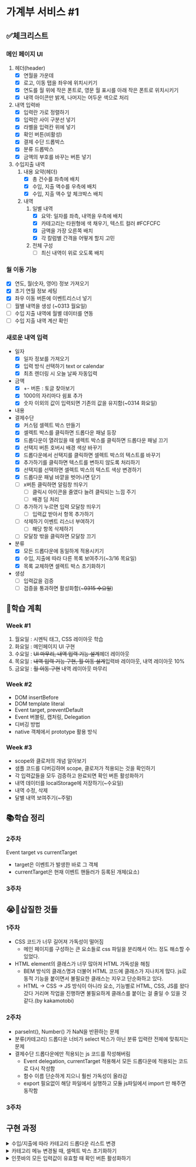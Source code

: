 # 가계부 서비스 #1

## ✅체크리스트

### 메인 페이지 UI
1. 헤더(header)
    - [x] 연월을 가운데
    - [x] 로고, 이동 탭을 좌우에 위치시키기
    - [x] 연도를 월 위에 작은 폰트로, 영문 월 표시를 아래 작은 폰트로 위치시키기
    - [x] 내역 아이콘만 밝게, 나머지는 어두운 색으로 처리
2. 내역 입력바
    - [x] 입력란 가로 정렬하기
    - [x] 입력란 사이 구분선 넣기
    - [x] 라벨을 입력칸 위에 넣기
    - [x] 확인 버튼(비활성)
    - [x] 결제 수단 드롭박스
    - [x] 분류 드롭박스
    - [x] 금액의 부호를 바꾸는 버튼 넣기
3. 수입지출 내역
    1. 내용 요약(헤더)
        - [x] 총 건수를 좌측에 배치
        - [x] 수입, 지출 액수를 우측에 배치
        - [x] 수입, 지출 액수 앞 체크박스 배치
    2. 내역
        1. 일별 내역
            - [x] 요약: 일자를 좌측, 내역을 우측에 배치
            - [x] 카테고리는 타원형에 색 채우기, 텍스트 컬러 #FCFCFC
            - [x] 금액을 가장 오른쪽 배치
            - [x] 각 칼럼별 간격을 어떻게 할지 고민
        2. 전체 구성
            - [ ] 최신 내역이 위로 오도록 배치

### 월 이동 기능
- [x] 연도, 월(숫자, 영어) 정보 가져오기
- [x] 초기 연월 정보 세팅
- [x] 좌우 이동 버튼에 이벤트리스너 넣기
- [ ] 월별 내역을 생성 (~0313 월요일)
- [ ] 수입 지출 내역에 월별 데이터를 연동
- [ ] 수입 지출 내역 계산 확인

### 새로운 내역 입력
- 일자
    - [x] 일자 정보를 가져오기
    - [x] 입력 방식 선택하기 text or calendar 
    - [x] 최초 렌더링 시 오늘 날짜 자동입력
- 금액
    - [x] +- 버튼 : 토글 찾아보기
    - [x] 1000의 자리마다 쉼표 추가
    - [x] 숫자 이외의 값이 입력되면 기존의 값을 유지함(~0314 화요일)
- 내용
- 결제수단
    - [x] 커스텀 셀렉트 박스 만들기
    - [x] 셀렉트 박스를 클릭하면 드롭다운 패널 등장
    - [x] 드롭다운이 열려있을 때 셀렉트 박스를 클릭하면 드롭다운 패널 끄기
    - [x] 선택지 버튼 호버시 배경 색상 바꾸기
    - [x] 드롭다운에서 선택지를 클릭하면 셀렉트 박스의 텍스트를 바꾸기
    - [x] 추가하기를 클릭하면 텍스트를 변하지 않도록 처리하기
    - [x] 선택지를 선택하면 셀렉트 박스의 텍스트 색상 변경하기
    - [x] 드롭다운 패널 바깥을 벗어나면 닫기
    - [ ] x버튼 클릭하면 알림창 띄우기
        - [ ] 클릭시 아이콘을 줄였다 늘려 클릭되는 느낌 주기
        - [ ] 배경 딤 처리
    - [ ] 추가하기 누르면 입력 모달창 띄우기
      - [ ] 입력값 받아서 항목 추가하기
    - [ ] 삭제하기 이벤트 리스너 부여하기
      - [ ] 해당 항목 삭제하기
    - [ ] 모달창 밖을 클릭하면 모달창 끄기
- 분류
    - [x] 모든 드롭다운에 동일하게 적용시키기
    - [x] 수입, 지출에 따라 다른 목록 보여주기(~3/16 목요일)
    - [x] 목록 교체하면 셀렉트 박스 초기화하기
- 생성
  - [ ] 입력값을 검증
  - [ ] 검증을 통과하면 활성화함(~~~0315 수요일~~)

## 📅학습 계획

### Week #1

1. 월요일 : 시멘틱 태그, CSS 레이아웃 학습
2. 화요일 : 메인페이지 UI 구현
3. 수요일 : ~~UI 마무리, 내역 입력 기능 설계~~헤더 레이아웃
4. 목요일 : ~~내역 입력 기능 구현, 월 이동 설계~~입력바 레이아웃, 내역 레이아웃 10%
5. 금요일 : ~~월 이동 구현~~ 내역 레이아웃 마무리

### Week #2

- DOM insertBefore
- DOM template literal
- Event target, preventDefault
- Event 버블링, 캡처링, Delegation
- 디버깅 방법
- native 객체에서 prototype 활용 방식

### Week #3

- scope와 클로저의 개념 알아보기
- 샘플 코드를 디버깅하며 scope, 클로저가 적용되는 것을 확인하기
- 각 입력값들을 모두 검증하고 완료되면 확인 버튼 활성화하기
- 내역 데이터를 localStorage에 저장하기(~수요일)
- 내역 수정, 삭제
- 달별 내역 보여주기(~주말)

## 📚학습 정리

### 2주차

Event target vs currentTarget
- target은 이벤트가 발생한 바로 그 객체
- currentTarget은 현재 이벤트 핸들러가 등록된 개체(요소)

### 3주차

## 😭🤪삽질한 것들

### 1주차

-  CSS 코드가 너무 길어져 가독성이 떨어짐
   -  메인 페이지를 구성하는 큰 요소들로 css 파일을 분리해서 어느 정도 해소할 수 있었다.
-  HTML element의 클래스가 너무 많아져 HTML 가독성을 해침
   -  BEM 방식의 클래스명과 더불어 HTML 코드에 클래스가 지나치게 많다. js로 동적 기능을 붙이면서 불필요한 클래스는 지우고 단순화하고 있다.
   -  HTML -> CSS -> JS 방식이 아니라 요소, 기능별로 HTML, CSS, JS를 왔다갔다 거리며 작업을 진행하면 불필요하게 클래스를 붙이는 걸 줄일 수 있을 것 같다.(by kakamotobi)

### 2주차

- parseInt(), Number() 가 NaN을 반환하는 문제
- 분류(카테고리) 드롭다운 너비가 select 박스가 아닌 분류 입력란 전체에 맞춰지는 문제
- 결제수단 드롭다운에만 적용되는 js 코드를 작성해버림
  - Event delegation, currentTarget 적용해서 모든 드롭다운에 적용되는 코드로 다시 작성함
  - 함수 이름 단순하게 지으니 훨씬 가독성이 올라감
  - export 필요없이 해당 파일에서 실행하고 모듈 js파일에서 import 만 해주면 동작함

### 3주차

## 구현 과정

<details>
<summary>수입/지출에 따라 카테고리 드롭다운 리스트 변경</summary>

금액 부호에 따라 카테고리 드롭다운 변경하기

금액 부호 checked => 지출/수입 판별
지출, 수입에 맞는 카테고리 불러와서 element 만들기
ul 비우기
elements 넣기

### child node 버리기 => how?
1) parentNode.removeChild(childNode)
2) parentNode.replaceChildren(...newChildren) => 2022
3) innerHTML = ''
4) textContent = ''
5) child.remove() => 일부에서 지원x
6) lastchild() + while loop

3 < 4, firstchild < lastchild : 컬렉션 구현방식 때문
호환성 replaceChildren < remove() < removechild()

### appendChild vs append

append는 여러 요소를 받을 수 있고, node와 element 둘 다 인자로 받을 수 있다.(raw text 같은 것)

text를 감싸고 있는 요소들도 만들어줘야 하기 때문에 append의 이점이 없고, 추후 교체 가능성도 생각해서 appendChild 로 카테고리 아이템을 만들어줬다.

### replaceChild로 ul 통째로 교체

dropdown 자식으로 ul로 아이템들이 감싸져있어서 이걸 통째로 교체해줌.
li 하나하나 remove & append 하는것보다 효율이 좋아보였음.


</details>

<details>
<summary>카테고리 메뉴 변경될 때, 셀렉트 박스 초기화하기</summary>

이미 dropdown node를 잡아놨는데, 그 앞의 node(셀렉트 박스)를 가져올 순 없을까?
-> previousElementNode
-> nextElementNode도 있음

초기화 과정
- 셀렉트 박스 p.textContent = '선택하세요'


문제
- 드롭다운 메뉴(item)에 이벤트가 걸려있음 -> 드롭다운에 걸어서 이벤트 위임하기
- 드롭다운+content 인자로 받아서 셀렉트 박스 내용 변경하는 함수로 수정
- 금액 부호 변경할 때, 분류 셀렉트 박스 active로 바뀜
  - updateSelectBox에 active 추가하는 코드가 들어있음
  - activate/deactivate 함수로 나누고 deactivate invoke
</details>

<details>
<summary>인풋바의 모든 입력값이 유효할 때 확인 버튼 활성화하기</summary>

각 값을 검증하는 함수는 나중에 생각하고, 모든 함수를 호출할 타이밍은 언제가 되야하나?
또 해당 이벤트를 설정할 요소는 어디여야 할까?
input과 select-box를 모두 감싸는 form 태그가 있어서 이걸 사용하는게 적절해보인다.

1. select-box p 태그를 input으로 교체
2. 모든 input 값의 유효성을 검사 => 하나라도 유효값이 아니면 함수 종료
3. 확인 버튼 활성화
</details>
